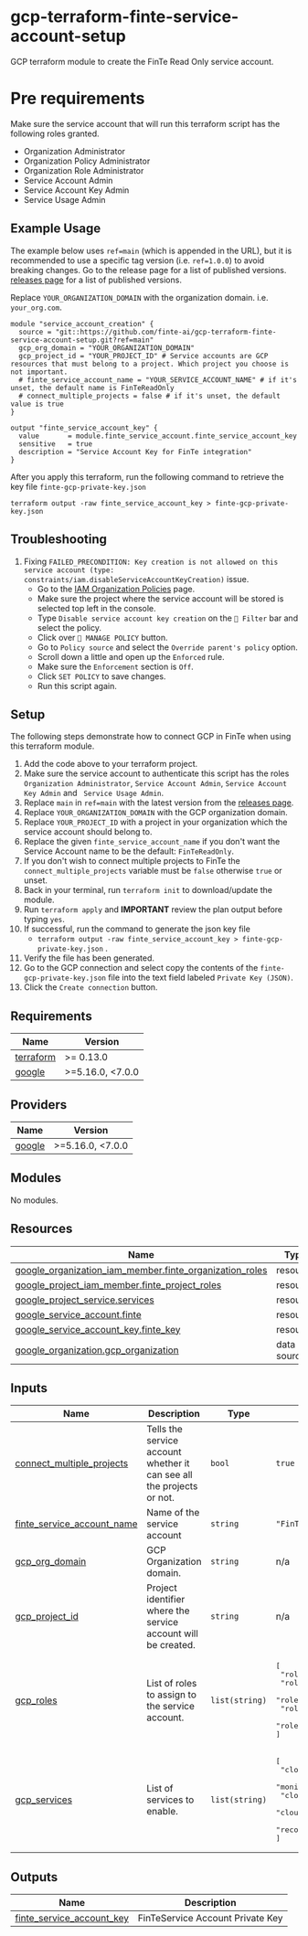 
# gcp-terraform-finte-service-account-setup

GCP terraform module to create the FinTe Read Only service account.

# Pre requirements

Make sure the service account that will run this terraform script has the following roles granted.
* Organization Administrator
* Organization Policy Administrator
* Organization Role Administrator
* Service Account Admin
* Service Account Key Admin
* Service Usage Admin

## Example Usage

The example below uses `ref=main` (which is appended in the URL),  but it is recommended to use a specific tag version (i.e. `ref=1.0.0`) to avoid breaking changes. Go to the release page for a list of published versions. [releases page](https://github.com/finte-ai/gcp-terraform-finte-service-account-setup/releases) for a list of published versions.

Replace `YOUR_ORGANIZATION_DOMAIN` with the organization domain. i.e. `your_org.com`.
```
module "service_account_creation" {
  source = "git::https://github.com/finte-ai/gcp-terraform-finte-service-account-setup.git?ref=main"
  gcp_org_domain = "YOUR_ORGANIZATION_DOMAIN"
  gcp_project_id = "YOUR_PROJECT_ID" # Service accounts are GCP resources that must belong to a project. Which project you choose is not important.
  # finte_service_account_name = "YOUR_SERVICE_ACCOUNT_NAME" # if it's unset, the default name is FinTeReadOnly
  # connect_multiple_projects = false # if it's unset, the default value is true
}

output "finte_service_account_key" {
  value       = module.finte_service_account.finte_service_account_key
  sensitive   = true
  description = "Service Account Key for FinTe integration"
}
```

After you apply this terraform, run the following command to retrieve the key file `finte-gcp-private-key.json`
```
terraform output -raw finte_service_account_key > finte-gcp-private-key.json
```

## Troubleshooting

1. Fixing `FAILED_PRECONDITION: Key creation is not allowed on this service account (type: constraints/iam.disableServiceAccountKeyCreation)` issue.
   * Go to the [IAM Organization Policies](https://console.cloud.google.com/iam-admin/orgpolicies) page.
   * Make sure the project where the service account will be stored is selected top left in the console.
   * Type `Disable service account key creation` on the `🔽 Filter` bar and select the policy.
   * Click over `📝 MANAGE POLICY` button.
   * Go to `Policy source` and select the `Override parent's policy` option.
   * Scroll down a little and open up the `Enforced` rule.
   * Make sure the `Enforcement` section is `Off`.
   * Click `SET POLICY` to save changes.
   * Run this script again.

## Setup

The following steps demonstrate how to connect GCP in FinTe when using this terraform module.

1. Add the code above to your terraform project.
2. Make sure the service account to authenticate this script has the roles `Organization Administrator`, `Service Account Admin`, `Service Account Key Admin` and ` Service Usage Admin`.
3. Replace `main` in `ref=main` with the latest version from the [releases page](https://github.com/finte-ai/gcp-terraform-finte-service-account-setup/releases).
4. Replace `YOUR_ORGANIZATION_DOMAIN` with the GCP organization domain.
5. Replace `YOUR_PROJECT_ID` with a project in your organization which the service account should belong to.
6. Replace the given `finte_service_account_name` if you don't want the Service Account name to be the default: `FinTeReadOnly`.
7. If you don't wish to connect multiple projects to FinTe the `connect_multiple_projects` variable must be `false` otherwise `true` or unset.
8. Back in your terminal, run `terraform init` to download/update the module.
9. Run `terraform apply` and **IMPORTANT** review the plan output before typing `yes`.
10. If successful, run the command to generate the json key file
     - `terraform output -raw finte_service_account_key > finte-gcp-private-key.json` .
11. Verify the file has been generated.
12. Go to the GCP connection and select copy the contents of the `finte-gcp-private-key.json` file into the text field labeled `Private Key (JSON)`.
13. Click the `Create connection` button.


<!-- BEGIN_TF_DOCS -->
## Requirements

| Name | Version |
|------|---------|
| <a name="requirement_terraform"></a> [terraform](#requirement\_terraform) | >= 0.13.0 |
| <a name="requirement_google"></a> [google](#requirement\_google) | >=5.16.0, <7.0.0 |

## Providers

| Name | Version |
|------|---------|
| <a name="provider_google"></a> [google](#provider\_google) | >=5.16.0, <7.0.0 |

## Modules

No modules.

## Resources

| Name | Type |
|------|------|
| [google_organization_iam_member.finte_organization_roles](https://registry.terraform.io/providers/hashicorp/google/latest/docs/resources/organization_iam_member) | resource |
| [google_project_iam_member.finte_project_roles](https://registry.terraform.io/providers/hashicorp/google/latest/docs/resources/project_iam_member) | resource |
| [google_project_service.services](https://registry.terraform.io/providers/hashicorp/google/latest/docs/resources/project_service) | resource |
| [google_service_account.finte](https://registry.terraform.io/providers/hashicorp/google/latest/docs/resources/service_account) | resource |
| [google_service_account_key.finte_key](https://registry.terraform.io/providers/hashicorp/google/latest/docs/resources/service_account_key) | resource |
| [google_organization.gcp_organization](https://registry.terraform.io/providers/hashicorp/google/latest/docs/data-sources/organization) | data source |

## Inputs

| Name | Description | Type | Default | Required |
|------|-------------|------|---------|:--------:|
| <a name="input_connect_multiple_projects"></a> [connect\_multiple\_projects](#input\_connect\_multiple\_projects) | Tells the service account whether it can see all the projects or not. | `bool` | `true` | no |
| <a name="input_finte_service_account_name"></a> [finte\_service\_account\_name](#input\_finte\_service\_account\_name) | Name of the service account | `string` | `"FinTeReadOnly"` | no |
| <a name="input_gcp_org_domain"></a> [gcp\_org\_domain](#input\_gcp\_org\_domain) | GCP Organization domain. | `string` | n/a | yes |
| <a name="input_gcp_project_id"></a> [gcp\_project\_id](#input\_gcp\_project\_id) | Project identifier where the service account will be created. | `string` | n/a | yes |
| <a name="input_gcp_roles"></a> [gcp\_roles](#input\_gcp\_roles) | List of roles to assign to the service account. | `list(string)` | <pre>[<br/>  "roles/browser",<br/>  "roles/viewer",<br/>  "roles/cloudasset.viewer",<br/>  "roles/monitoring.viewer",<br/>  "roles/recommender.viewer"<br/>]</pre> | no |
| <a name="input_gcp_services"></a> [gcp\_services](#input\_gcp\_services) | List of services to enable. | `list(string)` | <pre>[<br/>  "cloudresourcemanager.googleapis.com",<br/>  "monitoring.googleapis.com",<br/>  "cloudasset.googleapis.com",<br/>  "cloudbilling.googleapis.com",<br/>  "recommender.googleapis.com"<br/>]</pre> | no |

## Outputs

| Name | Description |
|------|-------------|
| <a name="output_finte_service_account_key"></a> [finte\_service\_account\_key](#output\_finte\_service\_account\_key) | FinTeService Account Private Key |
<!-- END_TF_DOCS -->
